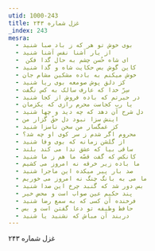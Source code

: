 ```yaml
---
utid: 1000-243
title: غزل شماره ۲۴۳
_index: 243
mesra:
  - بوی خوش تو هر که ز باد صبا شنید
  - از یار آشنا نفس آشنا شنید
  - ‌ ای شاه حُسن چشم به حال گدا فکن
  - کاین گوش بس حکایت شاه و گدا شنید
  - خوش میکنم به باده مشکین مشام جان
  - کز دلق پوش صومعه بوی ریا شنید
  - سِرّ خدا که عارف سالک به کس نگفت
  - در حیرتم که باده فروش از کجا شنید
  - یا رب کجاست محرم رازی که یکزمان
  - دل شرح آن دهد که چه دید و چها شنید
  - اینش سزا نبود دل حقّ گزار من
  - کز غمگسار من سخن ناسزا شنید
  - محروم اگر شدم ز سر کوی او چه شد؟
  - از گلشن زمانه که بوی وفا شنید
  - ساقی بیا که عشق ندا می کند بلند
  - کانکس که گفت قصّه ما هم ز ما شنید
  - ما باده زیر خرقه نه امروز می کشیم
  - صد بار پیر میکده این ماجرا شنید
  - ما می به بانگ چنگ نه امروز می خوریم
  - بس دور شد که گنبد چرخ این صدا شنید
  - پند حکیم عین صواب است و محض خیر
  - فرخنده آن کسی که به سمع رضا شنید
  - حافظ وظیفه تو دعا گفتن است و بس
  - دربند آن مباش که نشنید یا شنید
---
```

غزل شماره ۲۴۳

